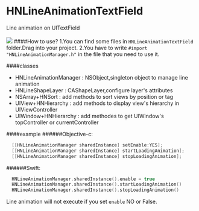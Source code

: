 # HNLineAnimationTextField
Line animation on UITextField<br><br>
![](https://github.com/ZakariyyaSv/HNLineAnimationTextField/raw/master/demo.gif)
####How to use?
1.You can find some files in `HNLineAnimationTextField` folder.Drag into your project.
2.You have to write `#import "HNLineAnimationManager.h"` in the file that you need to use it.

####classes

- HNLineAnimationManager : NSObject,singleton object to manage line animation
- HNLineShapeLayer : CAShapeLayer,configure layer's attributes
- NSArray+HNSort : add methods to sort views by position or tag
- UIView+HNHierarchy : add methods to display view's hierarchy in UIViewController
- UIWindow+HNHierarchy : add methodes to get UIWindow's topController or currentController

####example
######Objective-c:
```Objective-c
  [[HNLineAnimationManager sharedInstance] setEnable:YES];
  [[HNLineAnimationManager sharedInstance] startLoadingAnimation];
  [[HNLineAnimationManager sharedInstance] stopLoadingAnimation];
```
######Swift:
```swift
  HNLineAnimationManager.sharedInstance().enable = true
  HNLineAnimationManager.sharedInstance().startLoadingAnimation()
  HNLineAnimationManager.sharedInstance().stopLoadingAnimation()
```
Line animation will not execute if you set `enable` NO or False.
